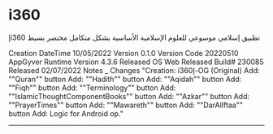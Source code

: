 # i360
إi360 تطبيق إسلامي موسوعي للعلوم الإسلامية الأساسية بشكل متكامل مختصر بسيط

Creation DateTime	10/05/2022
Version	0.1.0
Version Code	20220510
AppGyver Runtime Version	4.3.6
Released OS	Web
Released Build#	230085
Released	02/07/2022
Notes _
Changes	"Creation: i360إ-OG (Original)
Add: ""Quran"" button
Add: ""Hadith"" button
Add: ""Aqidah"" button
Add: ""Fiqh"" button
Add: ""Terminology"" button
Add: ""IslamicThoughtComponentBooks"" button
Add: ""Azkar"" button
Add: ""PrayerTimes"" button
Add: ""Mawareth"" button
Add: ""DarAlIftaa"" button
Add: Logic for Android op."
___
